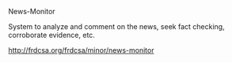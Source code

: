 News-Monitor

System to analyze and comment on the news, seek fact checking,
corroborate evidence, etc.

http://frdcsa.org/frdcsa/minor/news-monitor